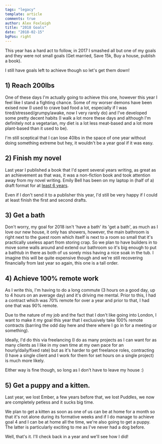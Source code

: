 ```yaml
---
tags: "legacy"
template: article 
comments: true 
author: Alex Foxleigh
title: "2018 Goals"
date: "2018-02-15"
bgPos: right
---
```


This year has a hard act to follow, in 2017 I smashed all but one of my goals and they were not small goals (Get married, Save 15k, Buy a house, publish a book).

I still have goals left to achieve though so let's get them down!

<!-- end -->

## 1) Reach 200lbs

One of these days I'm actually going to achieve this one, however this year I feel like I stand a fighting chance. Some of my worser demons have been exised now (I used to crave bad food a lot, especially if I was tired/stressed/grumpy/awake, now I very rarely do) and I've developed some pretty decent habits (I walk a lot more these days and although I'm definitely not a vegetarian, my diet is a lot less meat-based and a lot more plant-based than it used to be).

I'm still sceptical that I can lose 40lbs in the space of one year without doing something extreme but hey, it wouldn't be a year goal if it was easy.

## 2) Finish my novel

Last year I published a book that I'd spent several years writing, as great as an achievement as that was, it was a non-fiction book and took attention away from my novel writing. Emily Bell has been on my laptop in (half of a) draft format for at [least 6 years](/2012/01/2012-not-the-end-the-beginning/).

Even if I don't send it to a publisher this year, I'd still be very happy if I could at least finish the first and second drafts.

## 3) Get a bath

Don't worry, my goal for 2018 isn't 'have a bath' its 'get a bath', as much as I love our new house, it only has showers, however, the main bathroom is right next to the guest room which itself is next to a room so small that it's practically useless apart from storing crap. So we plan to have builders in to move some walls around and extend our bathroom so it's big enough to put a bathtub in there as both of us sorely miss having a nice soak in the tub. I imagine this will be quite expensive though and we're still recovering financially from last year so again, this one is a tall order.

## 4) Achieve 100% remote work

As I write this, I'm having to do a long commute (3 hours on a good day, up to 4 hours on an average day) and it's driving me mental. Prior to this, I had a contract which was 70% remote for over a year and prior to that, I had one that was 90% remote.

Due to the nature of my job and the fact that I don't like going into London, I want to make it my goal this year that I exclusively take 100% remote contracts (barring the odd day here and there where I go in for a meeting or something).

Ideally, I'd do this via freelancing (I do as many projects as I can want for as many clients as I like in my own time at my own pace for an hourly/daily/fixed rate) but as it's harder to get freelance roles, contracting (I have a single client and I work for them for set hours on a single project) is much more likely.

Either way is fine though, so long as I don't have to leave my house :)

## 5) Get a puppy and a kitten.

Last year, we lost Ember, a few years before that, we lost Puddles, we now are completely petless and it sucks big time.

We plan to get a kitten as soon as one of us can be at home for a month so that it's not alone during its formative weeks and if I do manage to achieve goal 4 and I can be at home all the time, we're also going to get a puppy. The latter is particularly exciting to me as I've never had a dog before.

Well, that's it. I'll check back in a year and we'll see how I did!

